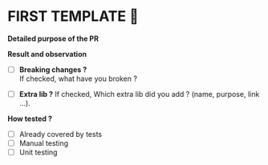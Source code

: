 # FIRST TEMPLATE :rocket:

**Detailed purpose of the PR**
<!--What existing problem does the PR solve?/
What is the current behavior? -->



**Result and observation**
<!--Please describe the new behaviour you’ve introduced. -->
<!-- Add some screenshots or a good gif of the new behavior, if you’ve introduced UI change -->



- [ ]  **Breaking changes ?**  
If checked, what have you broken ?

- [ ] **Extra lib ?** 
If checked, Which extra lib did you add ? (name, purpose, link ...).

**How tested ?**
 - [ ] Already covered by tests
 - [ ] Manual testing
 - [ ] Unit testing
